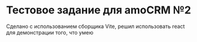 # Тестовое задание для amoCRM №2

Сделано с использованием сборщика Vite, решил использовать react для демонстрации того, что умею